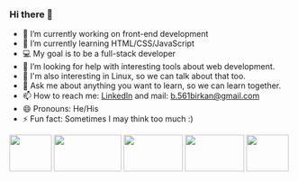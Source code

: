 ### Hi there 👋


- 🔭 I’m currently working on front-end development
- 🌱 I’m currently learning HTML/CSS/JavaScript
-  :computer: My goal is to be a full-stack developer
- 🤔 I’m looking for help with interesting tools about web development.
- :penguin: I'm also interesting in Linux, so we can talk about that too.
- 💬 Ask me about anything you want to learn, so we can learn together.
- 📫 How to reach me: [Linkedln](https://www.linkedin.com/in/birkando%C4%9Fan/) and mail: b.561birkan@gmail.com
- 😄 Pronouns: He/His
- ⚡ Fun fact: Sometimes I may think too much :)

<span><img src="https://download.softwsp.com/sites/13/2015/06/icon-python-1.png" width=75px height=65px></span>
<span><img src="https://fiverr-res.cloudinary.com/images/q_auto,f_auto/gigs/115749263/original/18634597c81755b64d7372b06797d92b1f2ae245/im-good-at-fixing-javascript-angularjs-html-and-css-issues.jpg" width=120px height=65px></span>
<span><img src="https://miro.medium.com/max/1400/1*YeN5jNmrzLOnKxAuQtrrSA.png" width=105px height=65px></span>
<span><img src="https://upload.wikimedia.org/wikipedia/commons/thumb/3/38/SQLite370.svg/640px-SQLite370.svg.png" width=105px height=65px></span>
<span><img src="https://upload.wikimedia.org/wikipedia/commons/thumb/b/b0/NewTux.svg/220px-NewTux.svg.png" width=75px height=65px></span>
